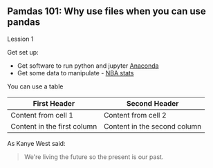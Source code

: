 ## Pamdas 101:  Why use files when you can use pandas

Lession 1

Get set up:
* Get software to run python and jupyter [Anaconda](https://www.anaconda.com/products/individual)
* Get some data to manipulate - [NBA stats](https://www.kaggle.com/nathanlauga/nba-games)




You can use a table

First Header | Second Header
------------ | -------------
Content from cell 1 | Content from cell 2
Content in the first column | Content in the second column


As Kanye West said:

> We're living the future so
> the present is our past.
